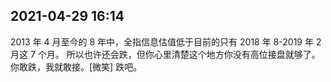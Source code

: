 ## 2021-04-29 16:14

2013 年 4 月至今的 8 年中，全指信息估值低于目前的只有 2018 年 8-2019 年 2 月这 7 个月。
所以也许还会跌，但你心里清楚这个地方你没有高位接盘就够了。
你敢跌，我就敢接。[微笑] 跌吧。
